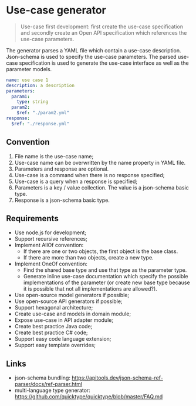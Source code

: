 # Use-case generator

> Use-case first development: first create the use-case specification and secondly create an Open API specification which references the use-case parameters. 

The generator parses a YAML file which contain a use-case description. Json-schema is used to specify the use-case parameters. The parsed use-case specification is used to generate the use-case interface as well as the parameter models.

```yaml
name: use case 1
description: a description
parameters:
  param1:
    type: string
  param2:
    $ref: "./param2.yml" 
response:
  $ref: "./response.yml" 
```

## Convention

1. File name is the use-case name;
2. Use-case name can be overwritten by the name property in YAML file.
3. Parameters and response are optional.
4. Use-case is a command when there is no response specified;
5. Use-case is a query when a response is specified;
6. Parameters is a key / value collection. The value is a json-schema basic type.
7. Response is a json-schema basic type.

## Requirements

* Use node.js for development;
* Support recursive references;
* Implement AllOf convention: 
  * If there are one or two objects, the first object is the base class.
  * If there are more than two objects, create a new type. 
* Implement OneOf convention: 
  * Find the shared base type and use that type as the parameter type.
  * Generate inline use-case documentation which specify the possible implementations of the parameter (or create new base type because it is possible that not all implementations are allowed?). 
* Use open-source model generators if possible;
* Use open-source API generators if possible;
* Support hexagonal architecture;
* Create use-case and models in domain module;
* Expose use-case in API adapter module;
* Create best practice Java code;
* Create best practice C# code;
* Support easy code language extension;
* Support easy template overrides;


## Links

* json-schema bundling: https://apitools.dev/json-schema-ref-parser/docs/ref-parser.html
* multi-language type generator: https://github.com/quicktype/quicktype/blob/master/FAQ.md